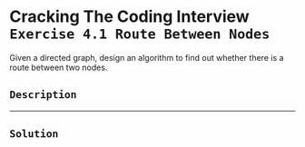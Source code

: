 # Cracking The Coding Interview `Exercise 4.1 Route Between Nodes`

Given a directed graph, design an algorithm to find out whether there is a
route between two nodes.

## `Description`

---

## `Solution`
